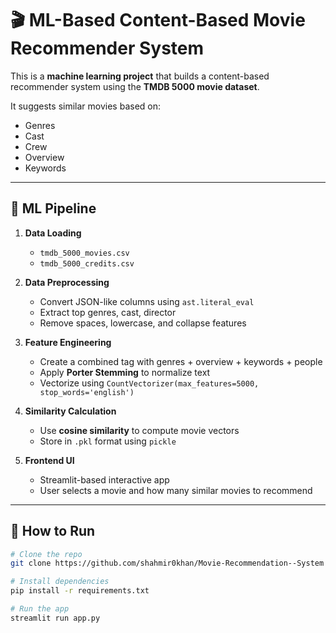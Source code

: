 # 🎬 ML-Based Content-Based Movie Recommender System

This is a **machine learning project** that builds a content-based recommender system using the **TMDB 5000 movie dataset**.

It suggests similar movies based on:
- Genres
- Cast
- Crew
- Overview
- Keywords

---

## 🧠 ML Pipeline

1. **Data Loading**  
   - `tmdb_5000_movies.csv`  
   - `tmdb_5000_credits.csv`

2. **Data Preprocessing**  
   - Convert JSON-like columns using `ast.literal_eval`  
   - Extract top genres, cast, director  
   - Remove spaces, lowercase, and collapse features

3. **Feature Engineering**  
   - Create a combined tag with genres + overview + keywords + people  
   - Apply **Porter Stemming** to normalize text  
   - Vectorize using `CountVectorizer(max_features=5000, stop_words='english')`

4. **Similarity Calculation**  
   - Use **cosine similarity** to compute movie vectors  
   - Store in `.pkl` format using `pickle`

5. **Frontend UI**  
   - Streamlit-based interactive app  
   - User selects a movie and how many similar movies to recommend

---

## 🚀 How to Run

```bash
# Clone the repo
git clone https://github.com/shahmir0khan/Movie-Recommendation--System

# Install dependencies
pip install -r requirements.txt

# Run the app
streamlit run app.py

